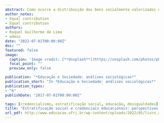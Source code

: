 ```yaml
---
abstract: Como ocorre a distribuição dos bens socialmente valorizados entre os membros da população? O objetivo deste capítulo é discutir o papel das credenciais educacionais na resposta a essa pergunta. Para isso, iremos recuperar conceitos e debates clássicos da área de estratificação social e apresentaremos as principais agendas de pesquisa contemporâneas. O capítulo oferece um balanço dessas análises destacando seus vínculos com a tradição weberiana e as relações entre as características dos sistemas educacionais na conformação do mercado de trabalho. Por fim, discute-se os impactos da expansão dos sistemas de ensino sobre as estruturas de oportunidades, com enfoque nas diferentes dimensões de estratificação dos sistemas e seus efeitos sobre as desigualdades educacionais por raça e gênero.
author_notes:
- Equal contribution
- Equal contribution
authors:
- Raquel Guilherme de Lima
- admin
date: "2022-07-01T00:00:00Z"
doi: ""
featured: false
image:
  caption: 'Image credit: [**Unsplash**](https://unsplash.com/photos/pLCdAaMFLTE)'
  focal_point: ""
  preview_only: false

publication: "*Educação e Sociedade: análises sociológicas*"
publication_short: "In *Educação e Sociedade: análises sociológicas*"
publication_types:
- "6"
publishDate: "2017-07-01T00:00:00Z"

tags: [credencialismo, estratificação social, educação, desigualdades]
title: "Estratificação social e credenciais educacionais: perspectivas clássicas e contemporâneas"
url_pdf: http://www.educacao.ufrj.br/wp-content/uploads/2022/05/livro_analises_sociologicas_final.pdf?fbclid=IwAR1qOULwuIxawGqXbr_wwFaGIoWgb4i1duZzJufqFwqOasJkfXXftUGdVdY
---
```


